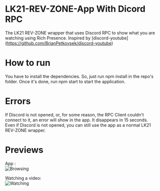 # LK21-REV-ZONE-App With Dicord RPC
The LK21 REV-ZONE wrapper that uses Discord RPC to show what you are watching using Rich Presence. Inspired by [discord-youtube] (https://github.com/BrianPetkovsek/discord-youtube)

# How to run 
You have to install the dependencies. So, just run npm install in the repo's folder. Once it's done, run npm start to start the application.

# Errors
If Discord is not opened, or, for some reason, the RPC Client couldn't connect to it, an error will show in the app. It disappears in 15 seconds.
Even if Discord is not opened, you can still use the app as a normal LK21 REV-ZONE wrapper.


# Previews

App : <br>
![Browsing](https://i.imgur.com/bQoeoeb.png)

Watching a video: <br> 
![Watching](https://i.imgur.com/tQvzLJs.png)
